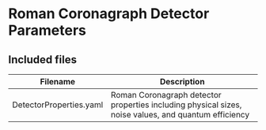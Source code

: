 # Roman Coronagraph Detector Parameters

## Included files

| Filename| Description|
|---------|------------|
| DetectorProperties.yaml | Roman Coronagraph detector properties including physical sizes, noise values, and quantum efficiency|